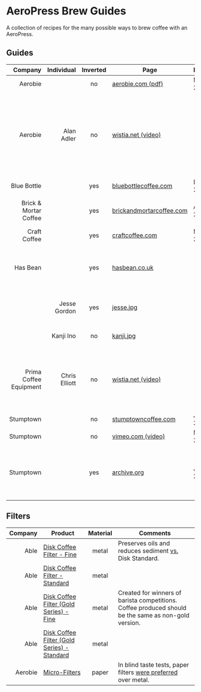 # AeroPress Brew Guides

A collection of recipes for the many possible ways to brew coffee with an AeroPress.

## Guides

Company                 | Individual     | Inverted | Page                            | Published  | Comments
----------------------: | -------------: | :------: | ------------------------------- | ---------- | --------
Aerobie                 |                | no       | [aerobie.com (pdf)][5]          | Mar. 2016  |
Aerobie                 | Alan Adler     | no       | [wistia.net (video)][13]        |            | Similar to the official guide but with additional commentary from AeroPress founder, Alan Adler.  Video created by Prima Coffee.
Blue Bottle             |                | yes      | [bluebottlecoffee.com][6]       | Dec. 2013  |
Brick & Mortar Coffee   |                | yes      | [brickandmortarcoffee.com][12]  | Aug. 2014  | Pressing out air before steeping is unique.
Craft Coffee            |                | yes      | [craftcoffee.com][7]            | Mar. 2014  |
Has Bean                |                | yes      | [hasbean.co.uk][15]             |            | Encouraging British commentary.  Conversion: 80–85 °C = 176–185 °F.
                        | Jesse Gordon   | yes      | [jesse.jpg][16]                 |            | Included in package with Able Disk Fine.
                        | Kanji Ino      | no       | [kanji.jpg][17]                 |            | Included in package with Able Disk.
Prima Coffee Equipment  | Chris Elliott  | no       | [wistia.net (video)][14]        |            | A simplified version of the recipe used by Jesse Myers (Quills Coffee) in the Big Eastern Brewers Cup.
Stumptown               |                | no       | [stumptowncoffee.com][8]        | June 2015  |
Stumptown               |                | no       | [vimeo.com (video)][11]         | May 2015   |
Stumptown               |                | yes      | [archive.org][9]                | Jan. 2013  | Stumptown originally recommended inverted style, but [switched][10] sometime in 2015.

## Filters

Company | Product                                          | Material | Comments
------: | ------------------------------------------------ | :------: | --------
Able    | [Disk Coffee Filter - Fine][1]                   | metal    | Preserves oils and reduces sediment [vs.](http://ablebrewing.com/blogs/news/6087708-disk-fine-reviews) Disk Standard.
Able    | [Disk Coffee Filter - Standard][1]               | metal    |
Able    | [Disk Coffee Filter (Gold Series) - Fine][2]     | metal    | Created for winners of barista competitions.  Coffee produced should be the same as non-gold version.
Able    | [Disk Coffee Filter (Gold Series) - Standard][2] | metal    |
Aerobie | [Micro-Filters][3]                               | paper    | In blind taste tests, paper filters [were preferred][4] over metal.

[1]: http://ablebrewing.com/products/disk-coffee-filter "Disk Coffee Filter Designed for AeroPress®"
[2]: http://ablebrewing.com/products/gold-disk-coffee-filter-for-aeropress "Gold Disk Coffee Filter Designed for AeroPress®"
[3]: http://www.aerobie.com/product/aeropress/ "The Aerobie® AeroPress® Coffee Maker"
[4]: http://www.aerobie.com/aeropress/faqs/#filter-questions "FAQs for the AeroPress® Coffee Maker - Aerobie, Inc."
[5]: http://www.aerobie.com/wp-content/uploads/2016/03/AeroPress-Instr-English-Rev.-D2.pdf "Getting Started with your AeroPress® Coffee Maker"
[6]: https://bluebottlecoffee.com/preparation-guides/aeropress "AeroPress Brewing Guide - How to Make AeroPress Coffee"
[7]: https://www.craftcoffee.com/how-to-make-coffee/aeropress-brew-guide "Aeropress Brew Guide | Craft Coffee"
[8]: https://www.stumptowncoffee.com/brew-guides/aeropress/ "Brew with AeroPress | Stumptown Coffee Roasters"
[9]: https://web.archive.org/web/20150412190314/http://stumptowncoffee.com/brew-guides/aeropress/ "Aeropress - Stumptown Coffee Roasters"
[10]: https://www.reddit.com/r/Coffee/comments/3i9kev/stumptown_inverted_method/ "Stumptown inverted method. : Coffee"
[11]: https://vimeo.com/126614296 "How to Brew Coffee in an AeroPress on Vimeo"
[12]: http://www.brickandmortarcoffee.com/brewing-guide/aeropress/
[13]: http://fast.wistia.net/embed/iframe/3ebe8ppoq9
[14]: http://fast.wistia.net/embed/iframe/8jvhusg329
[15]: http://www.hasbean.co.uk/blogs/brew-guides/5952485-aeropress-brew-guide
[16]: /images/able-brewing/jesse.jpg
[17]: /images/able-brewing/kanji.jpg
